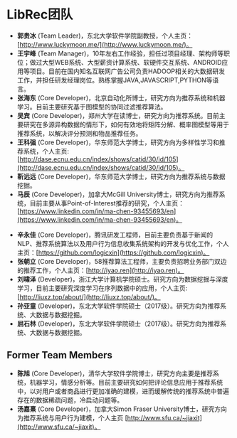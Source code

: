# LibRec团队

* **郭贵冰** (Team Leader)，东北大学软件学院副教授，个人主页：[http://www.luckymoon.me/](http://www.luckymoon.me/)。
* **王宇峰** (Team Manager)，10年左右工作经验，担任过项目经理、架构师等职位；做过大型WEB系统、大型薪资计算系统、软硬件交互系统、ANDROID应用等项目。目前在国内知名互联网广告公司负责HADOOP相关的大数据研发工作，并担任研发经理岗位。熟练掌握JAVA,JAVASCRIPT,PYTHON等语言。
* **张海东** (Core Developer)，北京自动化所博士，研究方向为推荐系统和机器学习。目前主要研究基于图模型的协同过滤推荐算法。
* **吴宾** (Core Developer)，郑州大学在读博士，研究方向为推荐系统。目前主要研究在多源异构数据的情形下，如何有效地将矩阵分解、概率图模型等用于推荐系统，以解决评分预测和物品推荐任务。
* **王科强** (Core Developer)，华东师范大学博士，研究方向为多样性学习和推荐系统，个人主页: [http://dase.ecnu.edu.cn/index/shows/catid/30/id/105](http://dase.ecnu.edu.cn/index/shows/catid/30/id/105)。
* **靳远远** (Core Developer)，华东师范大学博士，研究方向为推荐系统与数据挖掘。
* **马辰** (Core Developer)，加拿大McGill University博士，研究方向为推荐系统，目前主要从事Point-of-Interest推荐的研究，个人主页：[https://www.linkedin.com/in/ma-chen-93455693/en](https://www.linkedin.com/in/ma-chen-93455693/en)。
<!-- * **张帅** (Core Developer)，澳大利亚UNSW Sydney博士，研究方向为推荐系统和深度学习，个人主页：[http://www.cse.unsw.edu.au/~z5122282/](http://www.cse.unsw.edu.au/~z5122282/)。 -->
* **辛永佳** (Core Developer)，腾讯研发工程师，目前主要负责基于新闻的NLP、推荐系统算法以及用户行为信息收集系统架构的开发与优化工作，个人主页：[https://github.com/logicxin](https://github.com/logicxin)。
* **张朝立** (Core Developer)，58推荐算法工程师，主要负责招聘业务部门双边的推荐工作，个人主页：[http://iyao.ren](http://iyao.ren)。
* **刘啸泽** (Developer)，浙江大学计算机学院硕士。研究方向为数据挖掘与深度学习，目前主要研究深度学习在序列数据中的应用，个人主页: [http://liuxz.top/about/](http://liuxz.top/about/)。
* **孙亚童** (Developer)，东北大学软件学院硕士（2017级）。研究方向为推荐系统、大数据与数据挖掘。
* **屈石林** (Developer)，东北大学软件学院硕士（2017级）。研究方向为推荐系统、大数据与数据挖掘。

## Former Team Members
* **陈旭** (Core Developer)，清华大学软件学院博士，研究方向主要是推荐系统，机器学习，情感分析等。目前主要研究如何把评论信息应用于推荐系统中，以对用户或者商品进行更加准确的建模，进而缓解传统的推荐系统中普遍存在的数据稀疏问题，冷启动问题等。
* **汤嘉熹** (Core Developer)，加拿大Simon Fraser University博士，研究方向为推荐系统与用户行为建模，个人主页 [http://www.sfu.ca/~jiaxit](http://www.sfu.ca/~jiaxit)。
